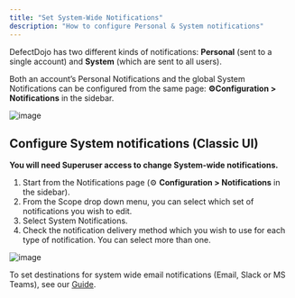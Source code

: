 ```yaml
---
title: "Set System-Wide Notifications"
description: "How to configure Personal & System notifications"
---
```


DefectDojo has two different kinds of notifications: **Personal** (sent to a single account) and **System** (which are sent to all users).

Both an account’s Personal Notifications and the global System Notifications can be configured from the same page: **⚙️Configuration \> Notifications** in the sidebar.

![image](images/Configure_System_&_Personal_Notifications.png)

## Configure System notifications (Classic UI)

**You will need Superuser access to change System\-wide notifications.**

1. Start from the Notifications page (⚙️ **Configuration \> Notifications** in the sidebar).
2. From the Scope drop down menu, you can select which set of notifications you wish to edit.
3. Select System Notifications.
4. Check the notification delivery method which you wish to use for each type of notification. You can select more than one.

![image](images/Configure_System_&_Personal_Notifications_2.png)

To set destinations for system wide email notifications (Email, Slack or MS Teams), see our [Guide](../email_slack_teams).
